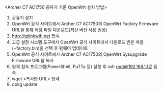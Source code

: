 <Archer C7 AC1750 공유기 기준 OpenWrt 설치 방법>
  1. 공유기 설치
  2. OpenWrt 공식 사이트에서 Archer C7 AC1750의 OpenWrt Factory Firmware URL을 통해 해당 파일 다운로드(최신 버전 사용 권장)
  3. http://tplinkwifi.net 접속
  4. 고급 설정 시스템 도구에서 OpenWrt 공식 사이트에서 다운로드 받은 파일(~factory.bin)을 선택 후 펌웨어 업데이트
  5. OpenWrt 공식 사이트에서 Archer C7 AC1750의 OpenWrt Sysupgrade Firmware URL을 복사
  6. 원격 접속 프로그램(PowerShell, PuTTy 등) 실행 후 ssh root@192.168.1.1로 접속
  7. wget <복사한 URL> 입력
  8. opkg update
